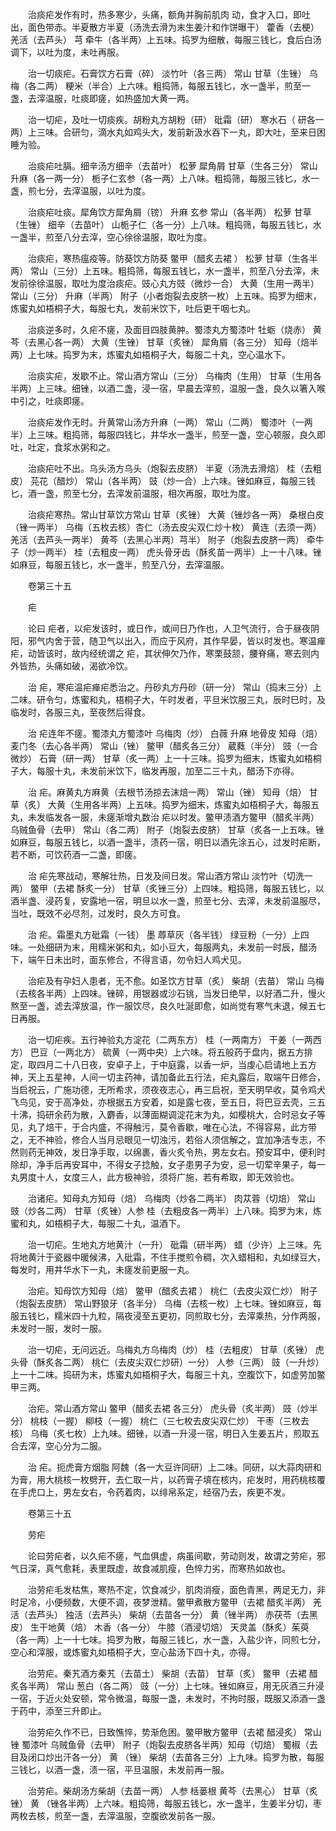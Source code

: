<!-- { "loadSidebar": true } -->
　　治痰疟发作有时，热多寒少，头痛，额角并胸前肌肉 动，食才入口，即吐出，面色带赤。半夏散方半夏（汤洗去滑为末生姜汁和作饼曝干） 藿香（去梗） 羌活（去芦头） 芎 牵牛（各半两）上五味。捣罗为细散，每服三钱匕，食后白汤调下，以吐为度，未吐再服。

　　治一切痰疟。石膏饮方石膏（碎） 淡竹叶（各三两） 常山 甘草（生锉） 乌梅（各二两） 粳米（半合）上六味。粗捣筛，每服五钱匕，水一盏半，煎至一盏，去滓温服，吐痰即瘥，如热盛加大黄一两。

　　治一切疟，及吐一切痰疾。胡粉丸方胡粉（研） 砒霜（研） 寒水石（ 研各一两）上三味。合研匀，滴水丸如鸡头大，发前新汲水吞下一丸，即大吐，至来日困睡为验。

　　治痰疟吐膈。细辛汤方细辛（去苗叶） 松萝 犀角屑 甘草（生各三分） 常山 升麻（各一两一分） 栀子仁玄参（各一两）上八味。粗捣筛，每服三钱匕，水一盏，煎七分，去滓温服，以吐为度。

　　治痰疟吐痰。犀角饮方犀角屑（镑） 升麻 玄参 常山（各半两） 松萝 甘草（生锉） 细辛（去苗叶） 山栀子仁（各一分）上八味。粗捣筛，每服五钱匕，水一盏半，煎至八分去滓，空心徐徐温服，取吐为度。

　　治痰疟，寒热瘟疫等。防葵饮方防葵 鳖甲（醋炙去裙 ） 松萝 甘草（生各半两） 常山（三分）上五味。粗捣筛，每服五钱匕，水一盏半，煎至八分去滓，未发前徐徐温服，取吐为度治痰疟。豉心丸方豉（微炒一合） 大黄（生用一两半） 常山（三分） 升麻（半两） 附子（小者炮裂去皮脐一枚）上五味。捣罗为细末，炼蜜丸如梧桐子大，每服七丸，发前米饮下，吐后更干咽七丸。

　　治痰逆多时，久疟不瘥，及面目四肢黄肿。蜀漆丸方蜀漆叶 牡蛎（烧赤） 黄芩（去黑心各一两） 大黄（生锉） 甘草（炙锉） 犀角屑（各三分） 知母（焙半两）上七味。捣罗为末，炼蜜丸如梧桐子大，每服二十丸，空心温水下。

　　治痰实疟，发歇不止。常山酒方常山（三分） 乌梅肉（生用） 甘草（生用各半两）上三味。细锉，以酒二盏，浸一宿，早晨去滓煎，温服一盏，良久以箸入喉中引之，吐痰即瘥。

　　治痰疟发作无时。升黄常山汤方升麻（一两） 常山（二两） 蜀漆叶（一两半）上三味。粗捣筛，每服四钱匕，井华水一盏半，煎至一盏，空心顿服，良久即吐，吐定，食浆水粥和之。

　　治痰疟吐不出。乌头汤方乌头（炮裂去皮脐） 半夏（汤洗去滑焙） 桂（去粗皮） 芫花（醋炒） 常山（各半两） 豉（炒一合）上六味。锉如麻豆，每服三钱匕，酒一盏，煎至七分，去滓发前温服，相次再服，取吐为度。

　　治痰疟寒热。常山甘草饮方常山 甘草（炙锉） 大黄（锉炒各一两） 桑根白皮（锉一两半） 乌梅（五枚去核）杏仁（汤去皮尖双仁炒十枚） 黄连（去须一两） 羌活（去芦头一两半） 黄芩（去黑心半两）芎半） 附子（炮裂去皮脐一两） 牵牛子（炒一两半） 桂（去粗皮一两） 虎头骨牙齿（酥炙苗一两半）上一十八味。锉如麻豆，每服五钱匕，水一盏半，煎至八分，去滓温服。

　　卷第三十五

　　疟

　　论曰 疟者，以疟发该时，或日作，或间日乃作也，人卫气流行，合于昼夜阴阳，邪气内舍于营，随卫气以出入，而应于风府，其作早晏，皆以时发也。寒温瘅疟，动皆该时，故内经统谓之 疟，其状伸欠乃作，寒栗鼓颔，腰脊痛，寒去则内外皆热，头痛如破，渴欲冷饮。

　　治 疟，寒疟温疟瘅疟悉治之。丹砂丸方丹砂（研一分） 常山（捣末三分）上二味。研令匀，炼蜜和丸，梧桐子大，午时发者，平旦米饮服三丸，辰时巳时，及临发时，各服三丸，至夜然后得食。

　　治 疟连年不瘥。蜀漆丸方蜀漆叶 乌梅肉（炒） 白薇 升麻 地骨皮 知母（焙） 麦门冬（去心各半两） 常山（锉） 鳖甲（醋炙各三分） 葳蕤（半分） 豉（一合微炒） 石膏（研一两） 甘草（炙一两）上一十三味。捣罗为细末，炼蜜丸如梧桐子大，每服十丸，未发前米饮下，临发再服，加至二三十丸，醋汤下亦得。

　　治 疟。麻黄丸方麻黄（去根节汤掠去沫焙一两） 常山（锉） 知母（焙） 甘草（炙） 大黄（生用各半两）上五味。捣罗为细末，炼蜜丸如梧桐子大，每服五丸，未发临发各一服，未瘥渐增丸数治 疟以时发。鳖甲渍酒方鳖甲（醋炙半两） 乌贼鱼骨（去甲） 常山（各二两） 附子（炮裂去皮脐） 甘草（炙各一上五味。锉如麻豆，每服五钱匕，以酒一盏半，渍药一宿，明日以酒先涂五心，过发时疟断，若不断，可饮药酒一二盏，即瘥。

　　治 疟先寒战动，寒解壮热，日发及间日发。常山酒方常山 淡竹叶（切洗一两） 鳖甲（去裙 酥炙一分） 甘草（炙锉三分）上四味。粗捣筛，每服五钱匕，以酒半盏、浸药复，安露地一宿，明旦以水一盏，煎至七分、去滓，未发前温服尽，当吐，既效不必尽剂，过发时，良久方可食。

　　治 疟。霜墨丸方砒霜（一钱） 墨 蓐草灰（各半钱） 绿豆粉（一分）上四味。一处细研为末，用糯米粥和丸，如小豆大，每服两丸，未发前一时辰，醋汤下，端午日未出时，面东修合，不得言语，勿令妇人鸡犬见。

　　治疟及有孕妇人患者，无不愈。如圣饮方甘草（炙） 柴胡（去苗） 常山 乌梅（去核各半两）上四味。锉碎，用银器或沙石铫，当发日绝早，以好酒二升，慢火熬至一盏，滤去滓放温，作一服饮尽，良久吐涎即愈，如尚觉有寒气未退，候五七日再服。

　　治一切疟疾。五行神验丸方淀花（二两东方） 桂（一两南方） 干姜（一两西方） 巴豆（一两北方） 硫黄（一两中央）上六味。将五般药于盘内，据五方排定，取四月二十八日夜，安卓子上，于中庭露，以香一炉，当虔心启请地上五方神，天上五星神，人间一切主药神，请加备此五行法，疟丸露后，取端午日修合，当启祝云，广施功德，无所希求，须夜夜志心，再三启祝，至天明早收，莫令鸡犬飞鸟见，安于高净处，亦根据五方安着，如是露七夜，至五日，将巴豆去壳，三五十沸，捣研余药为散，入麝香，以薄面糊调淀花末为丸，如樱桃大，合时忌女子等见，丸了焙干，于合内盛，不得触污，莫令香歇，唯在心法，不得容易，此方带之，无不神验，修合人当月忌眼见一切浊污，若俗人须信解之，宜加净洁专志，不然则药无神效，发日净手取，以绵裹，香火炙令热，男左女右。预安耳中，便利时除却，净手后再安耳中，不得女子捻触，女子患男子为安，忌一切荤辛果子，每一丸男度十人，女度三人，此方极神验，须将广施，若有希取，即无效验也。

　　治诸疟。知母丸方知母（焙） 乌梅肉（炒各二两半） 肉苁蓉（切焙） 常山 豉（炒各二两） 甘草（炙锉）人参 桂（去粗皮各一两半）上八味。捣罗为末，炼蜜和丸，如梧桐子大，每服二十丸，温酒下。

　　治一切疟。生地丸方地黄汁（一升） 砒霜（研半两） 蜡（少许）上三味。先将地黄汁于瓷器中暖候沸，入砒霜，不住手搅煎令稠，次入蜡相和，丸如绿豆大，每发时，用井华水下一丸，未瘥发前更服一丸。

　　治疟。知母饮方知母（焙） 鳖甲（醋炙去裙 ） 桃仁（去皮尖双仁炒） 附子（炮裂去皮脐） 常山野狼牙（各半分） 乌梅（去核一枚）上七味。锉如麻豆，每服五钱匕，糯米四十九粒，隔夜浸至五更初，同煎取七分，去滓乘热，分作两服，未发时一服，发时一服。

　　治一切疟，无问远近。乌梅丸方乌梅肉（炒） 桂（去粗皮） 甘草（炙锉） 虎头骨（酥炙各二两） 桃仁（去皮尖双仁炒研）一分） 人参（三两） 豉（一升炒）上一十二味。捣研为末，炼蜜丸如梧桐子大，每服三十丸，空腹饮下，如虚劳加鳖甲三两。

　　治疟。常山酒方常山 鳖甲（醋炙去裙 各三分） 虎头骨（炙半两） 豉（炒半分） 桃枝（一握） 柳枝（一握） 桃仁（三七枚去皮尖双仁炒） 干枣（三枚去核） 乌梅（炙七枚）上九味。细锉，以酒一升浸一宿，明日入生姜五片，煎取五合去滓，空心分为二服。

　　治 疟。扼虎膏方烟脂 阿魏（各一大豆许同研）上二味。同研，以大蒜肉研和为膏，用大桃核一枚劈开，去仁取一片，以药膏子填在核内，疟发时，用药桃核覆在手虎口上，男左女右，令药着肉，以绯帛系定，经宿乃去，疾更不发。

　　卷第三十五

　　劳疟

　　论曰劳疟者，以久疟不瘥，气血俱虚，病虽间歇，劳动则发，故谓之劳疟，邪气日深，真气愈耗，表里既虚，故食减肌瘦，色悴力劣，而寒热如故也。

　　治劳疟毛发枯焦，寒热不定，饮食减少，肌肉消瘦，面色青黑，两足无力，非时足冷，小便频数，大便不调，夜梦泄精。鳖甲煮散方鳖甲（去裙 醋炙半两） 羌活（去芦头） 独活（去芦头） 柴胡（去苗各一分） 黄（锉半两） 赤茯苓（去黑皮） 生干地黄（焙） 木香（各一分） 牛膝（酒浸切焙） 天灵盖（酥炙）茱萸（各一两）上一十七味。捣罗为散，每服三钱匕，水一盏，入盐少许，同煎七分，空心和滓服，或炼蜜丸如梧桐子大，空心盐汤下四十丸，亦得。

　　治劳疟。秦艽酒方秦艽（去苗土） 柴胡（去苗） 甘草（炙） 鳖甲（去裙 醋炙各半两） 常山 葱白（各二两） 豉（一分）上七味。锉如麻豆，用无灰酒三升浸一宿，于近火处安顿，常令微温，每服一盏，未发时，不拘时服，既服又添酒一盏于药中，添至三升即止。

　　治劳疟久作不已，日致憔悴，势渐危困。鳖甲散方鳖甲（去裙 醋浸炙） 常山锉 蜀漆叶 乌贼鱼骨（去甲） 附子（炮裂去皮脐各半两）知母（切焙） 蜀椒（去目及闭口炒出汗各一分） 黄 （锉） 柴胡（去苗各三分）上九味。捣罗为散，每服三钱匕，以酒一盏，渍一宿，平旦温服，未发前再一服。

　　治劳疟。柴胡汤方柴胡（去苗一两） 人参 栝蒌根 黄芩（去黑心） 甘草（炙锉） 黄 （锉各半两）上六味。粗捣筛，每服五钱匕，水一盏半，生姜半分切，枣两枚去核，煎至一盏，去滓温服，空腹欲发前各一服。

